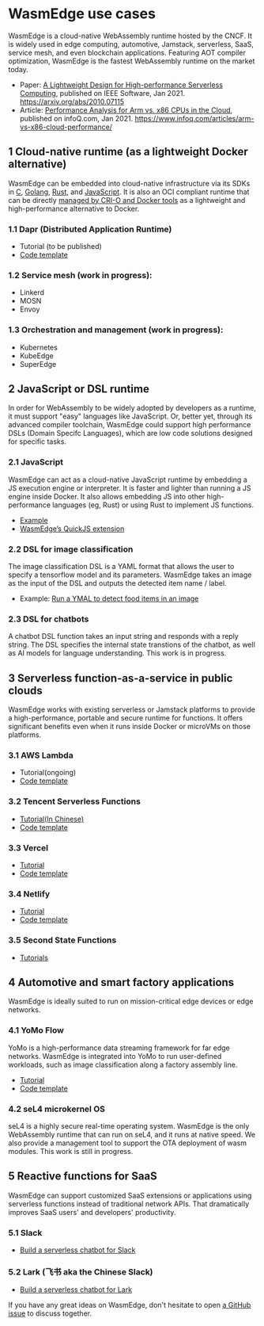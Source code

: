 # WasmEdge use cases 

WasmEdge is a cloud-native WebAssembly runtime hosted by the CNCF. It is widely used in edge computing, automotive, Jamstack, serverless, SaaS, service mesh, and even blockchain applications. Featuring AOT compiler optimization, WasmEdge is the fastest WebAssembly runtime on the market today. 

* Paper: [A Lightweight Design for High-performance Serverless Computing](https://arxiv.org/abs/2010.07115), published on IEEE Software, Jan 2021. https://arxiv.org/abs/2010.07115
* Article: [Performance Analysis for Arm vs. x86 CPUs in the Cloud](https://www.infoq.com/articles/arm-vs-x86-cloud-performance/), published on infoQ.com, Jan 2021. https://www.infoq.com/articles/arm-vs-x86-cloud-performance/

## 1 Cloud-native runtime (as a lightweight Docker alternative) 

WasmEdge can be embedded into cloud-native infrastructure via its SDKs in [C](https://github.com/WasmEdge/WasmEdge/blob/master/docs/c_api.md), [Golang](https://www.secondstate.io/articles/extend-golang-app-with-webassembly-rust/), [Rust](https://github.com/WasmEdge/WasmEdge/tree/master/wasmedge-rs), and [JavaScript](https://www.secondstate.io/articles/getting-started-with-rust-function/). It is also an OCI compliant runtime that can be directly [managed by CRI-O and Docker tools](https://www.secondstate.io/articles/manage-webassembly-apps-in-wasmedge-using-docker-tools/) as a lightweight and high-performance alternative to Docker. 

### 1.1 Dapr (Distributed Application Runtime)

* Tutorial (to be published)
* [Code template](https://github.com/second-state/dapr-wasm)

### 1.2 Service mesh (work in progress): 

* Linkerd
* MOSN
* Envoy

### 1.3 Orchestration and management (work in progress): 

* Kubernetes
* KubeEdge
* SuperEdge


## 2 JavaScript or DSL runtime 

In order for WebAssembly to be widely adopted by developers as a runtime, it must support "easy" languages like JavaScript. Or, better yet, through its advanced compiler toolchain, WasmEdge could support high performance DSLs (Domain Specifc Languages), which are low code solutions designed for specific tasks.

### 2.1 JavaScript

WasmEdge can act as a cloud-native JavaScript runtime by embedding a JS execution engine or interpreter. It is faster and lighter than running a JS engine inside Docker. It also allows embedding JS into other high-performance languages (eg, Rust) or using Rust to implement JS functions. 

* [Example](https://github.com/WasmEdge/WasmEdge/blob/master/docs/run_javascript.md)
* [WasmEdge’s QuickJS extension](https://github.com/second-state/quickjs-wasi)

### 2.2 DSL for image classification

The image classification DSL is a YAML format that allows the user to specify a tensorflow model and its parameters. WasmEdge takes an image as the input of the DSL and outputs the detected item name / label.

* Example: [Run a YMAL to detect food items in an image](https://github.com/second-state/wasm-learning/blob/master/cli/classify_yml/config/food.yml) 

### 2.3 DSL for chatbots

A chatbot DSL function takes an input string and responds with a reply string. The DSL specifies the internal state transtions of the chatbot, as well as AI models for language understanding. This work is in progress.


## 3 Serverless function-as-a-service in public clouds 

WasmEdge works with existing serverless or Jamstack platforms to provide a high-performance, portable and secure runtime for functions. It offers significant benefits even when it runs inside Docker or microVMs on those platforms. 

### 3.1 AWS Lambda 

* Tutorial(ongoing)
* [Code template](https://github.com/second-state/aws-lambda-wasm-runtime)

### 3.2 Tencent Serverless Functions 

* [Tutorial](https://my.oschina.net/u/4532842/blog/5172639)[(In Chinese)](https://my.oschina.net/u/4532842/blog/5172639)
* [Code template](https://github.com/second-state/tencent-scf-wasm-runtime)

### 3.3 Vercel 

* [Tutorial](https://www.secondstate.io/articles/vercel-wasmedge-webassembly-rust/)
* [Code template](https://github.com/second-state/vercel-wasm-runtime)

### 3.4 Netlify 

* [Tutorial](https://www.secondstate.io/articles/netlify-wasmedge-webassembly-rust-serverless/)
* [Code template](https://github.com/second-state/netlify-wasm-runtime)

### 3.5 Second State Functions 

* [Tutorials](https://www.secondstate.io/faas/)


## 4 Automotive and smart factory applications 

WasmEdge is ideally suited to run on mission-critical edge devices or edge networks.

### 4.1 YoMo Flow

YoMo is a high-performance data streaming framework for far edge networks. WasmEdge is integrated into YoMo to run user-defined workloads, such as image classification along a factory assembly line. 

* [Tutorial](https://www.secondstate.io/articles/yomo-wasmedge-real-time-data-streams/)
* [Code template](https://github.com/yomorun/yomo-wasmedge-tensorflow)

### 4.2 seL4 microkernel OS

seL4 is a highly secure real-time operating system. WasmEdge is the only WebAssembly runtime that can run on seL4, and it runs at native speed. We also provide a management tool to support the OTA deployment of wasm modules. This work is still in progress. 


## 5 Reactive functions for SaaS 

WasmEdge can support customized SaaS extensions or applications using serverless functions instead of traditional network APIs. That dramatically improves SaaS users' and developers' productivity. 

### 5.1 Slack

* [Build a serverless chatbot for Slack](http://reactor.secondstate.info/en/docs/user_guideline.html)

### 5.2 Lark (飞书 aka the Chinese Slack)

* [Build a serverless chatbot for Lark](http://reactor.secondstate.info/zh/docs/user_guideline.html)


If you have any great ideas on WasmEdge, don't hesitate to open [a GitHub issue](https://github.com/WasmEdge/WasmEdge/issues) to discuss together.




